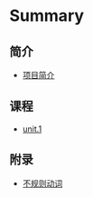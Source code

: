# Summary

## 简介
* [项目简介](README.md)

## 课程
* [unit.1](unit/unit_1.md)

## 附录
* [不规则动词](appendix/appendix_2.md)
